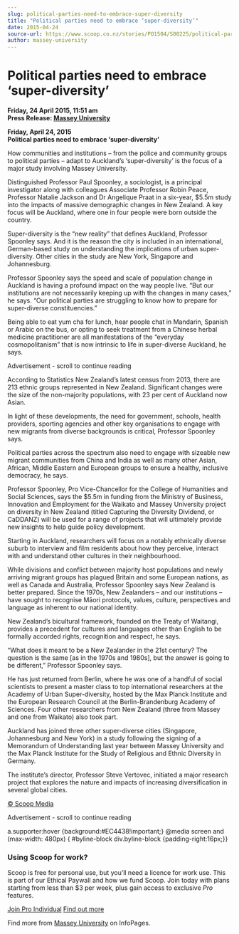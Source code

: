 ```yaml
---
slug: political-parties-need-to-embrace-super-diversity
title: "Political parties need to embrace ‘super-diversity’"
date: 2015-04-24
source-url: https://www.scoop.co.nz/stories/PO1504/S00225/political-parties-need-to-embrace-super-diversity.htm
author: massey-university
---
```

Political parties need to embrace ‘super-diversity’
===================================================

**Friday, 24 April 2015, 11:51 am**  
**Press Release: [Massey University](https://info.scoop.co.nz/Massey_University)**

**Friday, April 24, 2015**  
**Political parties need to embrace ‘super-diversity’**

How communities and institutions – from the police and community groups to political parties – adapt to Auckland’s ‘super-diversity’ is the focus of a major study involving Massey University.

Distinguished Professor Paul Spoonley, a sociologist, is a principal investigator along with colleagues Associate Professor Robin Peace, Professor Natalie Jackson and Dr Angelique Praat in a six-year, $5.5m study into the impacts of massive demographic changes in New Zealand. A key focus will be Auckland, where one in four people were born outside the country.

Super-diversity is the “new reality” that defines Auckland, Professor Spoonley says. And it is the reason the city is included in an international, German-based study on understanding the implications of urban super-diversity. Other cities in the study are New York, Singapore and Johannesburg.

Professor Spoonley says the speed and scale of population change in Auckland is having a profound impact on the way people live. “But our institutions are not necessarily keeping up with the changes in many cases,” he says. “Our political parties are struggling to know how to prepare for super-diverse constituencies.”

Being able to eat yum cha for lunch, hear people chat in Mandarin, Spanish or Arabic on the bus, or opting to seek treatment from a Chinese herbal medicine practitioner are all manifestations of the “everyday cosmopolitanism” that is now intrinsic to life in super-diverse Auckland, he says.

Advertisement - scroll to continue reading





According to Statistics New Zealand’s latest census from 2013, there are 213 ethnic groups represented in New Zealand. Significant changes were the size of the non-majority populations, with 23 per cent of Auckland now Asian.

In light of these developments, the need for government, schools, health providers, sporting agencies and other key organisations to engage with new migrants from diverse backgrounds is critical, Professor Spoonley says.

Political parties across the spectrum also need to engage with sizeable new migrant communities from China and India as well as many other Asian, African, Middle Eastern and European groups to ensure a healthy, inclusive democracy, he says.

Professor Spoonley, Pro Vice-Chancellor for the College of Humanities and Social Sciences, says the $5.5m in funding from the Ministry of Business, Innovation and Employment for the Waikato and Massey University project on diversity in New Zealand (titled Capturing the Diversity Dividend, or CaDDANZ) will be used for a range of projects that will ultimately provide new insights to help guide policy development.

  
Starting in Auckland, researchers will focus on a notably ethnically diverse suburb to interview and film residents about how they perceive, interact with and understand other cultures in their neighbourhood.

While divisions and conflict between majority host populations and newly arriving migrant groups has plagued Britain and some European nations, as well as Canada and Australia, Professor Spoonley says New Zealand is better prepared. Since the 1970s, New Zealanders – and our institutions – have sought to recognise Māori protocols, values, culture, perspectives and language as inherent to our national identity.

New Zealand’s bicultural framework, founded on the Treaty of Waitangi, provides a precedent for cultures and languages other than English to be formally accorded rights, recognition and respect, he says.

“What does it meant to be a New Zealander in the 21st century? The question is the same \[as in the 1970s and 1980s\], but the answer is going to be different,” Professor Spoonley says.

He has just returned from Berlin, where he was one of a handful of social scientists to present a master class to top international researchers at the Academy of Urban Super-diversity, hosted by the Max Planck Institute and the European Research Council at the Berlin-Brandenburg Academy of Sciences. Four other researchers from New Zealand (three from Massey and one from Waikato) also took part.

Auckland has joined three other super-diverse cities (Singapore, Johannesburg and New York) in a study following the signing of a Memorandum of Understanding last year between Massey University and the Max Planck Institute for the Study of Religious and Ethnic Diversity in Germany.

The institute’s director, Professor Steve Vertovec, initiated a major research project that explores the nature and impacts of increasing diversification in several global cities.

[© Scoop Media](http://www.scoop.co.nz/about/terms.html)  

Advertisement - scroll to continue reading



a.supporter:hover {background:#EC4438!important;} @media screen and (max-width: 480px) { #byline-block div.byline-block {padding-right:16px;}}

### Using Scoop for work?

Scoop is free for personal use, but you’ll need a licence for work use. This is part of our Ethical Paywall and how we fund Scoop. Join today with plans starting from less than $3 per week, plus gain access to exclusive _Pro_ features.  
  
[Join Pro Individual](https://pro.scoop.co.nz/Individual/?from=ProIn24) [Find out more](https://pro.scoop.co.nz/using-scoop-for-work/?from=ProIn24)

Find more from [Massey University](https://info.scoop.co.nz/Massey_University) on InfoPages.